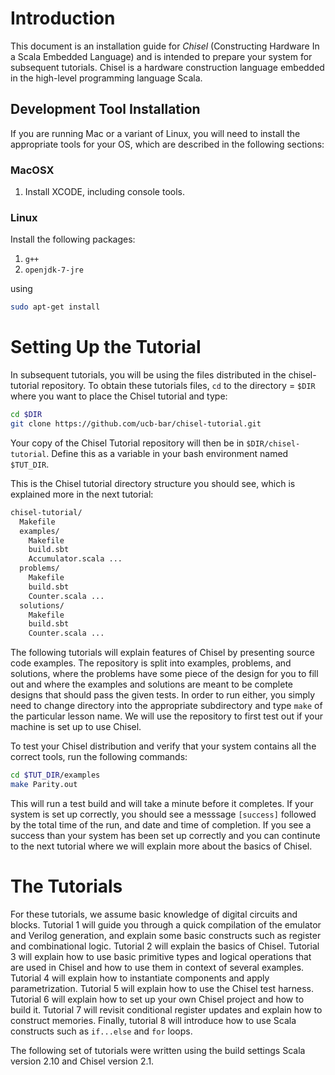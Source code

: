 Introduction
============

This document is an installation guide for *Chisel* (Constructing
Hardware In a Scala Embedded Language) and is intended to prepare your system for subsequent tutorials.  Chisel is a hardware
construction language embedded in the high-level programming language
Scala.

## Development Tool Installation

If you are running Mac or a variant of Linux, you will need to install the appropriate tools for your OS, which are described in the following sections:

### MacOSX

1. Install XCODE, including console tools.

### Linux

Install the following packages:

1. ```g++```
2. ```openjdk-7-jre```

using

``` bash
sudo apt-get install
```

Setting Up the Tutorial
=======================

In subsequent tutorials, you will be using the files distributed in the chisel-tutorial repository. To obtain these tutorials files, ```cd``` to the directory = ```$DIR``` where you want to place the Chisel tutorial and type:

``` bash
cd $DIR
git clone https://github.com/ucb-bar/chisel-tutorial.git
```

Your copy of the Chisel Tutorial repository will then be in ```$DIR/chisel-tutorial```.  Define this as a variable in your bash environment named ```$TUT_DIR```.

This is the Chisel tutorial directory structure you should see, which is explained more in the next tutorial:

``` bash
chisel-tutorial/  
  Makefile
  examples/
    Makefile
    build.sbt
    Accumulator.scala ...
  problems/
    Makefile
    build.sbt
    Counter.scala ...
  solutions/
    Makefile
    build.sbt
    Counter.scala ...
```

The following tutorials will explain features of Chisel by presenting source code examples.  The repository is split into examples, problems, and solutions, where the problems have some piece of the design for you to fill out and where the examples and solutions are meant to be complete designs that should pass the given tests.  In order to run either, you simply need to change directory into the appropriate subdirectory and type ```make``` of the particular lesson name. We will use the repository to first test out if your machine is set up to use Chisel.

To test your Chisel distribution and verify that your system contains all the correct tools, run the following commands:

``` bash
cd $TUT_DIR/examples
make Parity.out
```

This will run a test build and will take a minute before it completes. If your system is set up correctly, you should see a messsage ```[success]``` followed by the total time of the run, and date and time of completion. If you see a success than your system has been set up correctly and you can continute to the next tutorial where we will explain more about the basics of Chisel.

The Tutorials
=============

For these tutorials, we assume basic knowledge of digital circuits and blocks. 
Tutorial 1 will guide you through a quick compilation of the emulator and Verilog generation, and explain some basic constructs such as register and combinational logic.
Tutorial 2 will explain the basics of Chisel.
Tutorial 3 will explain how to use basic primitive types and logical operations that are used in Chisel and how to use them in context of several examples. 
Tutorial 4 will explain how to instantiate components and apply parametrization. 
Tutorial 5 will explain how to use the Chisel test harness. 
Tutorial 6 will explain how to set up your own Chisel project and how to build it.
Tutorial 7 will revisit conditional register updates and explain how to construct memories.
Finally, tutorial 8 will introduce how to use Scala constructs such as ```if...else``` and ```for``` loops.

The following set of tutorials were written using the build settings Scala version 2.10 and Chisel version 2.1.
